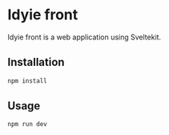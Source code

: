 # Idyie front
Idyie front is a web application using Sveltekit.

## Installation
```bash
npm install
```

## Usage
```bash
npm run dev
```

